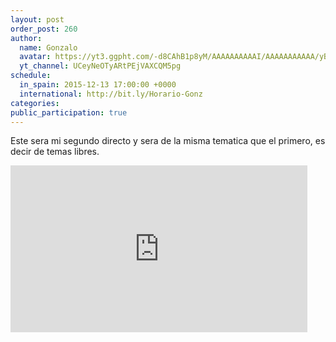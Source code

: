 ```yaml
---
layout: post
order_post: 260
author:
  name: Gonzalo
  avatar: https://yt3.ggpht.com/-d8CAhB1p8yM/AAAAAAAAAAI/AAAAAAAAAAA/yB7Yue1TjKE/s88-c-k-no/photo.jpg
  yt_channel: UCeyNeOTyARtPEjVAXCQM5pg
schedule:
  in_spain: 2015-12-13 17:00:00 +0000
  international: http://bit.ly/Horario-Gonz
categories:
public_participation: true
---
```

Este sera mi segundo directo y sera de la misma tematica que el primero, es decir de temas libres.

<iframe width="475" height="267" src="https://www.youtube.com/embed/JP7YeYr0HE0" frameborder="0" allowfullscreen></iframe>
